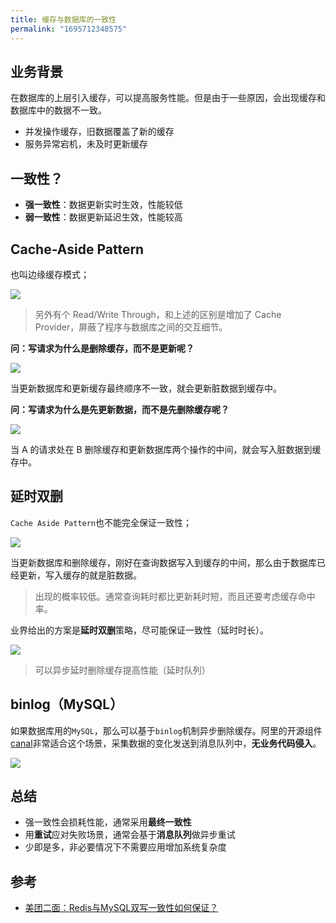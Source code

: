 ```yaml
---
title: 缓存与数据库的一致性
permalink: "1695712348575"
---
```


## 业务背景

在数据库的上层引入缓存，可以提高服务性能。但是由于一些原因，会出现缓存和数据库中的数据不一致。

- 并发操作缓存，旧数据覆盖了新的缓存
- 服务异常宕机，未及时更新缓存

## 一致性？

- **强一致性**：数据更新实时生效，性能较低
- **弱一致性**：数据更新延迟生效，性能较高

## Cache-Aside Pattern

也叫边缘缓存模式；

![](https://image.caojiantao.site:1024/ee23ad798cb3c20950ded1fb801e65c4.png)

> 另外有个 Read/Write Through，和上述的区别是增加了 Cache Provider，屏蔽了程序与数据库之间的交互细节。

**问：写请求为什么是删除缓存，而不是更新呢？**

![](https://image.caojiantao.site:1024/79db8458a16f02e8536a57fc0b460c56.png)

当更新数据库和更新缓存最终顺序不一致，就会更新脏数据到缓存中。

**问：写请求为什么是先更新数据，而不是先删除缓存呢？**

![](https://image.caojiantao.site:1024/81677e01799c8de3c3a7e1f517c3138b.png)

当 A 的请求处在 B 删除缓存和更新数据库两个操作的中间，就会写入脏数据到缓存中。

## 延时双删

`Cache Aside Pattern`也不能完全保证一致性；

![](https://image.caojiantao.site:1024/73321ee6a5baefa9dc08551d85bf8c7c.png)

当更新数据库和删除缓存，刚好在查询数据写入到缓存的中间，那么由于数据库已经更新，写入缓存的就是脏数据。

> 出现的概率较低。通常查询耗时都比更新耗时短，而且还要考虑缓存命中率。

业界给出的方案是**延时双删**策略，尽可能保证一致性（延时时长）。

![](https://image.caojiantao.site:1024/b9491b6af8ce6b69557717ac21d698bd.png)

> 可以异步延时删除缓存提高性能（延时队列）

## binlog（MySQL）

如果数据库用的`MySQL`，那么可以基于`binlog`机制异步删除缓存。阿里的开源组件[canal](https://github.com/alibaba/canal)非常适合这个场景，采集数据的变化发送到消息队列中，**无业务代码侵入**。

![](https://image.caojiantao.site:1024/a043d8e7dfdc632364438fdc9ee3cbe1.png)

## 总结

- 强一致性会损耗性能，通常采用**最终一致性**
- 用**重试**应对失败场景，通常会基于**消息队列**做异步重试
- 少即是多，非必要情况下不需要应用增加系统复杂度

## 参考

- [美团二面：Redis与MySQL双写一致性如何保证？](https://juejin.cn/post/6964531365643550751)